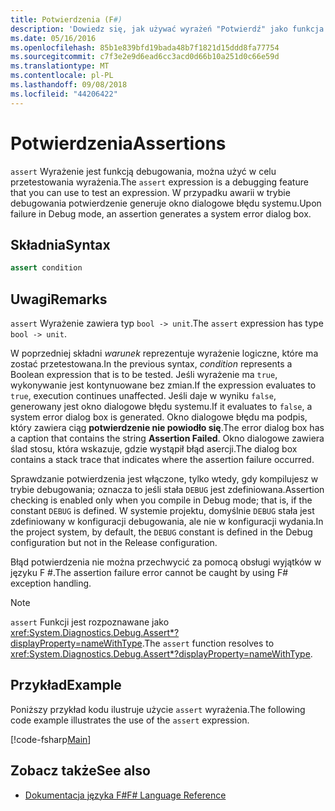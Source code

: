 ```yaml
---
title: Potwierdzenia (F#)
description: 'Dowiedz się, jak używać wyrażeń "Potwierdź" jako funkcja debugowania do testowania wyrażenia w języku programowania F #.'
ms.date: 05/16/2016
ms.openlocfilehash: 85b1e839bfd19bada48b7f1821d15ddd8fa77754
ms.sourcegitcommit: c7f3e2e9d6ead6cc3acd0d66b10a251d0c66e59d
ms.translationtype: MT
ms.contentlocale: pl-PL
ms.lasthandoff: 09/08/2018
ms.locfileid: "44206422"
---
```

# <a name="assertions"></a><span data-ttu-id="5deed-103">Potwierdzenia</span><span class="sxs-lookup"><span data-stu-id="5deed-103">Assertions</span></span>

<span data-ttu-id="5deed-104">`assert` Wyrażenie jest funkcją debugowania, można użyć w celu przetestowania wyrażenia.</span><span class="sxs-lookup"><span data-stu-id="5deed-104">The `assert` expression is a debugging feature that you can use to test an expression.</span></span> <span data-ttu-id="5deed-105">W przypadku awarii w trybie debugowania potwierdzenie generuje okno dialogowe błędu systemu.</span><span class="sxs-lookup"><span data-stu-id="5deed-105">Upon failure in Debug mode, an assertion generates a system error dialog box.</span></span>

## <a name="syntax"></a><span data-ttu-id="5deed-106">Składnia</span><span class="sxs-lookup"><span data-stu-id="5deed-106">Syntax</span></span>

```fsharp
assert condition
```

## <a name="remarks"></a><span data-ttu-id="5deed-107">Uwagi</span><span class="sxs-lookup"><span data-stu-id="5deed-107">Remarks</span></span>

<span data-ttu-id="5deed-108">`assert` Wyrażenie zawiera typ `bool -> unit`.</span><span class="sxs-lookup"><span data-stu-id="5deed-108">The `assert` expression has type `bool -> unit`.</span></span>

<span data-ttu-id="5deed-109">W poprzedniej składni *warunek* reprezentuje wyrażenie logiczne, które ma zostać przetestowana.</span><span class="sxs-lookup"><span data-stu-id="5deed-109">In the previous syntax, *condition* represents a Boolean expression that is to be tested.</span></span> <span data-ttu-id="5deed-110">Jeśli wyrażenie ma `true`, wykonywanie jest kontynuowane bez zmian.</span><span class="sxs-lookup"><span data-stu-id="5deed-110">If the expression evaluates to `true`, execution continues unaffected.</span></span> <span data-ttu-id="5deed-111">Jeśli daje w wyniku `false`, generowany jest okno dialogowe błędu systemu.</span><span class="sxs-lookup"><span data-stu-id="5deed-111">If it evaluates to `false`, a system error dialog box is generated.</span></span> <span data-ttu-id="5deed-112">Okno dialogowe błędu ma podpis, który zawiera ciąg **potwierdzenie nie powiodło się**.</span><span class="sxs-lookup"><span data-stu-id="5deed-112">The error dialog box has a caption that contains the string **Assertion Failed**.</span></span> <span data-ttu-id="5deed-113">Okno dialogowe zawiera ślad stosu, która wskazuje, gdzie wystąpił błąd asercji.</span><span class="sxs-lookup"><span data-stu-id="5deed-113">The dialog box contains a stack trace that indicates where the assertion failure occurred.</span></span>

<span data-ttu-id="5deed-114">Sprawdzanie potwierdzenia jest włączone, tylko wtedy, gdy kompilujesz w trybie debugowania; oznacza to jeśli stała `DEBUG` jest zdefiniowana.</span><span class="sxs-lookup"><span data-stu-id="5deed-114">Assertion checking is enabled only when you compile in Debug mode; that is, if the constant `DEBUG` is defined.</span></span> <span data-ttu-id="5deed-115">W systemie projektu, domyślnie `DEBUG` stała jest zdefiniowany w konfiguracji debugowania, ale nie w konfiguracji wydania.</span><span class="sxs-lookup"><span data-stu-id="5deed-115">In the project system, by default, the `DEBUG` constant is defined in the Debug configuration but not in the Release configuration.</span></span>

<span data-ttu-id="5deed-116">Błąd potwierdzenia nie można przechwycić za pomocą obsługi wyjątków w języku F #.</span><span class="sxs-lookup"><span data-stu-id="5deed-116">The assertion failure error cannot be caught by using F# exception handling.</span></span>

>[!NOTE]
<span data-ttu-id="5deed-117">`assert` Funkcji jest rozpoznawane jako <xref:System.Diagnostics.Debug.Assert*?displayProperty=nameWithType>.</span><span class="sxs-lookup"><span data-stu-id="5deed-117">The `assert` function resolves to <xref:System.Diagnostics.Debug.Assert*?displayProperty=nameWithType>.</span></span>

## <a name="example"></a><span data-ttu-id="5deed-118">Przykład</span><span class="sxs-lookup"><span data-stu-id="5deed-118">Example</span></span>

<span data-ttu-id="5deed-119">Poniższy przykład kodu ilustruje użycie `assert` wyrażenia.</span><span class="sxs-lookup"><span data-stu-id="5deed-119">The following code example illustrates the use of the `assert` expression.</span></span>

[!code-fsharp[Main](../../../samples/snippets/fsharp/lang-ref-2/snippet5401.fs)]

## <a name="see-also"></a><span data-ttu-id="5deed-120">Zobacz także</span><span class="sxs-lookup"><span data-stu-id="5deed-120">See also</span></span>

- [<span data-ttu-id="5deed-121">Dokumentacja języka F#</span><span class="sxs-lookup"><span data-stu-id="5deed-121">F# Language Reference</span></span>](index.md)
